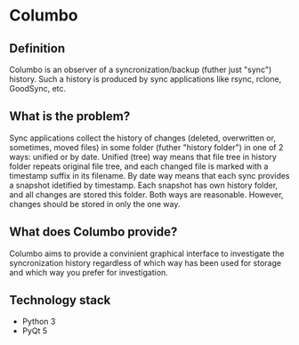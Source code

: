# Columbo
## Definition
Columbo is an observer of a syncronization/backup (futher just "sync") history. Such a history is produced by sync applications like rsync, rclone, GoodSync, etc.

## What is the problem?
Sync applications collect the history of changes (deleted, overwritten or, sometimes, moved files) in some folder (futher "history folder") in one of 2 ways: unified or by date.
Unified (tree) way means that file tree in history folder repeats original file tree, and each changed file is marked with a timestamp suffix in its filename.
By date way means that each sync provides a snapshot idetified by timestamp. Each snapshot has own history folder, and all changes are stored this folder.
Both ways are reasonable. However, changes should be stored in only the one way.

## What does Columbo provide?
Columbo aims to provide a convinient graphical interface to investigate the syncronization history regardless of which way has been used for storage and which way you prefer for investigation.

## Technology stack
+ Python 3
+ PyQt 5
